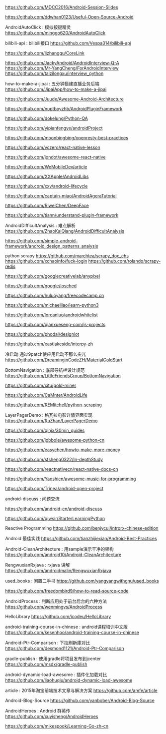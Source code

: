 https://github.com/MDCC2016/Android-Session-Slides

https://github.com/ddwhan0123/Useful-Open-Source-Android

AndroidAutoClick : 模拟按键精灵
https://github.com/minggo620/AndroidAutoClick


bilibili-api : bilibili接口
https://github.com/Vespa314/bilibili-api

https://github.com/lizhangqu/CoreLink

https://github.com/JackyAndroid/AndroidInterview-Q-A
https://github.com/Mr-YangCheng/ForAndroidInterview
https://github.com/taizilongxu/interview_python

how-to-make-a-jipai : 五分钟搭建直播业务后端
https://github.com/JipaiApp/how-to-make-a-jipai



https://github.com/Juude/Awesome-Android-Architecture

https://github.com/nuptboyzhb/AndroidPluginFramework

https://github.com/dokelung/Python-QA

https://github.com/yipianfengye/androidProject

https://github.com/moonbingbing/openresty-best-practices

https://github.com/vczero/react-native-lesson

https://github.com/jondot/awesome-react-native

https://github.com/WeMobileDev/article

https://github.com/XXApple/AndroidLibs

https://github.com/xxv/android-lifecycle

https://github.com/captain-miao/AndroidAgeraTutorial

https://github.com/RiweiChen/DeepFace

https://github.com/tiann/understand-plugin-framework

AndroidDifficultAnalysis : 难点解析
https://github.com/ZhaoKaiQiang/AndroidDifficultAnalysis

https://github.com/simple-android-framework/android_design_patterns_analysis

python scrapy
https://github.com/marchtea/scrapy_doc_chs
https://github.com/xchaoinfo/fuck-login
https://github.com/rolando/scrapy-redis

https://github.com/googlecreativelab/anypixel

https://github.com/google/iosched

https://github.com/huluoyang/freecodecamp.cn

https://github.com/michaelliao/learn-python3

https://github.com/lorcanluo/androidwhitelist

https://github.com/qianxueseng-com/js-projects

https://github.com/phodal/designiot

https://github.com/eastlakeside/interpy-zh

冷启动 通过9patch使应用启动不那么突兀
https://github.com/DreaminginCodeZH/MaterialColdStart

BottomNavigation : 底部导航栏设计规范
https://github.com/LittleFriendsGroup/BottomNavigation

https://github.com/xitu/gold-miner

https://github.com/CaMnter/AndroidLife

https://github.com/REMitchell/python-scraping

LayerPagerDemo : 格瓦拉电影详情界面实现
https://github.com/RuZhan/LayerPagerDemo

https://github.com/qinjx/30min_guides

https://github.com/jobbole/awesome-python-cn

https://github.com/easychen/howto-make-more-money

https://github.com/sfsheng0322/In-depthStudy

https://github.com/reactnativecn/react-native-docs-cn

https://github.com/Yaoshicn/awesome-music-for-programming

https://github.com/Trinea/android-open-project

android-discuss : 问题交流

https://github.com/android-cn/android-discuss

https://github.com/qiwsir/StarterLearningPython

Reactive Programming
https://github.com/benjycui/introrx-chinese-edition

Android 最佳实践
https://github.com/tianzhijiexian/Android-Best-Practices

Android-CleanArchitecture : 用sample演示干净的架构
https://github.com/android10/Android-CleanArchitecture

RengwuxianRxjava : rxjava 讲解
https://github.com/androidmalin/RengwuxianRxjava

used_books : 闲置二手书
https://github.com/yangyangwithgnu/used_books

https://github.com/freedombird9/how-to-read-source-code

AndroidProcess : 判断应用处于前台后台的六种方法
https://github.com/wenmingvs/AndroidProcess

HelloLibrary
https://github.com/icodeu/HelloLibrary

android-training-course-in-chinese : android课程培训中文版
https://github.com/kesenhoo/android-training-course-in-chinese

Android-Ptr-Comparison : 下拉刷新庫对比
https://github.com/desmond1121/Android-Ptr-Comparison

gradle-publish : 使用gradle将项目发布到jcenter
https://github.com/msdx/gradle-publish

android-dynamic-load-awesome : 插件化加载对比
https://github.com/liaohuqiu/android-dynamic-load-awesome

article : 2015年淘宝前端技术文章与解决方案
https://github.com/amfe/article

Android-Blog-Source
https://github.com/yanbober/Android-Blog-Source

AndroidHeroes : Android 群英传
https://github.com/xuyisheng/AndroidHeroes

https://github.com/mikespook/Learning-Go-zh-cn
